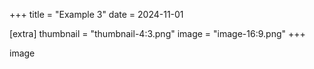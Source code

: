 +++
title = "Example 3" 
date = 2024-11-01

[extra]
thumbnail = "thumbnail-4:3.png"
image = "image-16:9.png"
+++

image
